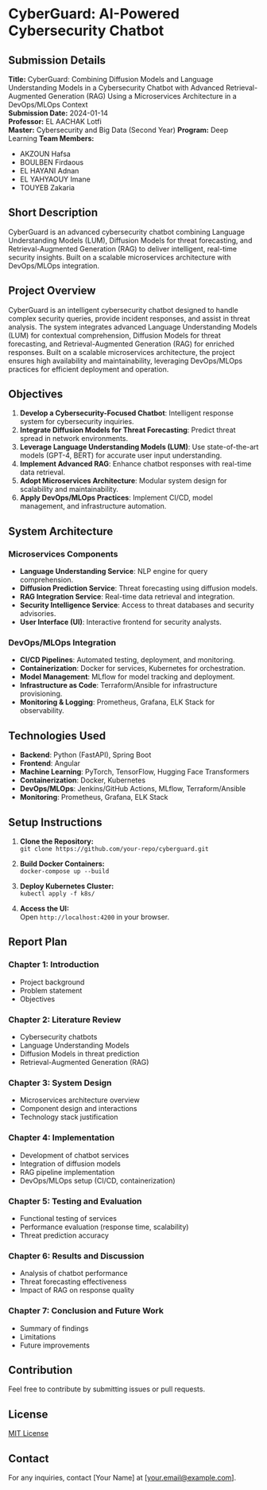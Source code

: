 # CyberGuard: AI-Powered Cybersecurity Chatbot

## Submission Details
**Title:** CyberGuard: Combining Diffusion Models and Language Understanding Models in a Cybersecurity Chatbot with Advanced Retrieval-Augmented Generation (RAG) Using a Microservices Architecture in a DevOps/MLOps Context  
**Submission Date:** 2024-01-14  
**Professor:** EL AACHAK Lotfi   
**Master:** Cybersecurity and Big Data (Second Year) 
**Program:** Deep Learning
**Team Members:**  
- AKZOUN Hafsa  
- BOULBEN Firdaous  
- EL HAYANI Adnan  
- EL YAHYAOUY Imane  
- TOUYEB Zakaria   

## Short Description
CyberGuard is an advanced cybersecurity chatbot combining Language Understanding Models (LUM), Diffusion Models for threat forecasting, and Retrieval-Augmented Generation (RAG) to deliver intelligent, real-time security insights. Built on a scalable microservices architecture with DevOps/MLOps integration.

## Project Overview
CyberGuard is an intelligent cybersecurity chatbot designed to handle complex security queries, provide incident responses, and assist in threat analysis. The system integrates advanced Language Understanding Models (LUM) for contextual comprehension, Diffusion Models for threat forecasting, and Retrieval-Augmented Generation (RAG) for enriched responses. Built on a scalable microservices architecture, the project ensures high availability and maintainability, leveraging DevOps/MLOps practices for efficient deployment and operation.

## Objectives
1. **Develop a Cybersecurity-Focused Chatbot**: Intelligent response system for cybersecurity inquiries.
2. **Integrate Diffusion Models for Threat Forecasting**: Predict threat spread in network environments.
3. **Leverage Language Understanding Models (LUM)**: Use state-of-the-art models (GPT-4, BERT) for accurate user input understanding.
4. **Implement Advanced RAG**: Enhance chatbot responses with real-time data retrieval.
5. **Adopt Microservices Architecture**: Modular system design for scalability and maintainability.
6. **Apply DevOps/MLOps Practices**: Implement CI/CD, model management, and infrastructure automation.

## System Architecture

### Microservices Components
- **Language Understanding Service**: NLP engine for query comprehension.
- **Diffusion Prediction Service**: Threat forecasting using diffusion models.
- **RAG Integration Service**: Real-time data retrieval and integration.
- **Security Intelligence Service**: Access to threat databases and security advisories.
- **User Interface (UI)**: Interactive frontend for security analysts.

### DevOps/MLOps Integration
- **CI/CD Pipelines**: Automated testing, deployment, and monitoring.
- **Containerization**: Docker for services, Kubernetes for orchestration.
- **Model Management**: MLflow for model tracking and deployment.
- **Infrastructure as Code**: Terraform/Ansible for infrastructure provisioning.
- **Monitoring & Logging**: Prometheus, Grafana, ELK Stack for observability.

## Technologies Used
- **Backend**: Python (FastAPI), Spring Boot
- **Frontend**: Angular
- **Machine Learning**: PyTorch, TensorFlow, Hugging Face Transformers
- **Containerization**: Docker, Kubernetes
- **DevOps/MLOps**: Jenkins/GitHub Actions, MLflow, Terraform/Ansible
- **Monitoring**: Prometheus, Grafana, ELK Stack

## Setup Instructions
1. **Clone the Repository:**  
   `git clone https://github.com/your-repo/cyberguard.git`

2. **Build Docker Containers:**  
   `docker-compose up --build`

3. **Deploy Kubernetes Cluster:**  
   `kubectl apply -f k8s/`

4. **Access the UI:**  
   Open `http://localhost:4200` in your browser.

## Report Plan

### **Chapter 1: Introduction**
- Project background
- Problem statement
- Objectives

### **Chapter 2: Literature Review**
- Cybersecurity chatbots
- Language Understanding Models
- Diffusion Models in threat prediction
- Retrieval-Augmented Generation (RAG)

### **Chapter 3: System Design**
- Microservices architecture overview
- Component design and interactions
- Technology stack justification

### **Chapter 4: Implementation**
- Development of chatbot services
- Integration of diffusion models
- RAG pipeline implementation
- DevOps/MLOps setup (CI/CD, containerization)

### **Chapter 5: Testing and Evaluation**
- Functional testing of services
- Performance evaluation (response time, scalability)
- Threat prediction accuracy

### **Chapter 6: Results and Discussion**
- Analysis of chatbot performance
- Threat forecasting effectiveness
- Impact of RAG on response quality

### **Chapter 7: Conclusion and Future Work**
- Summary of findings
- Limitations
- Future improvements

## Contribution
Feel free to contribute by submitting issues or pull requests.

## License
[MIT License](LICENSE)

## Contact
For any inquiries, contact [Your Name] at [your.email@example.com].

